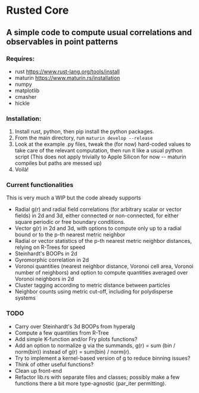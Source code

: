 # **Rusted Core**
## A simple code to compute usual correlations and observables in point patterns

### Requires:
- rust https://www.rust-lang.org/tools/install
- maturin https://www.maturin.rs/installation
- numpy
- matplotlib
- cmasher
- hickle

### Installation:
1. Install rust, python, then pip install the python packages.
2. From the main directory, run `maturin develop --release`
3. Look at the example .py files, tweak the (for now) hard-coded values to take care of the relevant computation, then run it like a usual python script (This does not apply trivially to Apple Silicon for now -- maturin compiles but paths are messed up)
4. Voilà!

### Current functionalities
This is very much a WIP but the code already supports
- Radial g(r) and radial field correlations (for arbitrary scalar or vector fields) in 2d and 3d, either connected or non-connected, for either square periodic or free boundary conditions.
- Vector g(r) in 2d and 3d, with options to compute only up to a radial bound or to the p-th nearest metric neighbor
- Radial or vector statistics of the p-th nearest metric neighbor distances, relying on R-Trees for speed
- Steinhardt's BOOPs in 2d
- Gyromorphic correlation in 2d
- Voronoi quantities (nearest neighbor distance, Voronoi cell area, Voronoi number of neighbors) and option to compute quantities averaged over Voronoi neighbors in 2d
- Cluster tagging according to metric distance between particles
- Neighbor counts using metric cut-off, including for polydisperse systems

### TODO
- Carry over Steinhardt's 3d BOOPs from hyperalg
- Compute a few quantities from R-Tree
- Add simple K-function and/or Fry plots functions?
- Add an option to normalize g via the summands, g(r) = sum (bin / norm(bin)) instead of g(r) = sum(bin) / norm(r).
- Try to implement a kernel-based version of g to reduce binning issues?
- Think of other useful functions?
- Clean up front-end
- Refactor lib.rs with separate files and classes; possibly make a few functions there a bit more type-agnostic (par_iter permitting).
